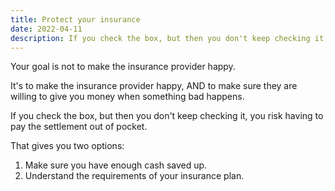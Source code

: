 ```yaml
---
title: Protect your insurance
date: 2022-04-11
description: If you check the box, but then you don't keep checking it, you risk having to pay the cost out of pocket. 
---
```


Your goal is not to make the insurance provider happy.

It's to make the insurance provider happy, AND to make sure they are willing to give you money when something bad happens.

If you check the box, but then you don't keep checking it, you risk having to pay the settlement out of pocket.

That gives you two options:

1. Make sure you have enough cash saved up.
2. Understand the requirements of your insurance plan.
